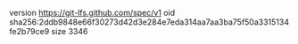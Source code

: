 version https://git-lfs.github.com/spec/v1
oid sha256:2ddb9848e66f30273d42d3e284e7eda314aa7aa3ba75f50a3315134fe2b79ce9
size 3346
